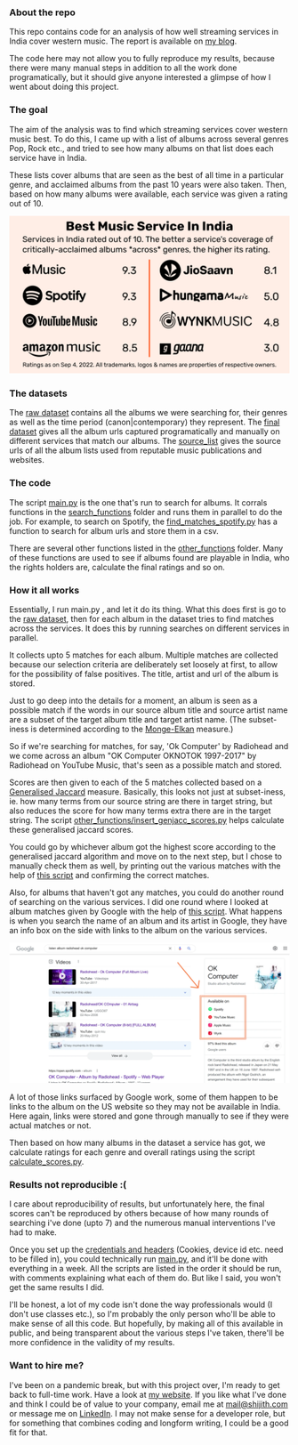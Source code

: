 ### About the repo

This repo contains code for an analysis of how well streaming services in India cover western music. The report is available on [my blog](https://shijith.com/blog/music-streaming-india/). 

The code here may not allow you to fully reproduce my results, because there were many manual steps in addition to all the work done programatically, but it should give anyone interested a glimpse of how I went about doing this project.

### The goal

The aim of the analysis was to find which streaming services cover western music best. To do this, I came up with a list of albums across several genres Pop, Rock etc., and tried to see how many albums on that list does each service have in India. 

These lists cover albums that are seen as the best of all time in a particular genre, and acclaimed albums from the past 10 years were also taken. Then, based on how many albums were available, each service was given a rating out of 10.

![Overall Ratings](assets/overall_ratings_blog.webp)

### The datasets 

The [raw dataset](data/all_data_v14.csv) contains all the albums we were searching for, their genres as well as the time period (canon|contemporary) they represent.
The [final dataset](data/match_grid_expanded_sep_04_USED_FOR_BLOGPOST.csv) gives all the album urls captured programatically and manually on different services that match our albums. 
The [source_list](data/source_list.csv) gives the source urls of all the album lists used from reputable music publications and websites.

### The code 

The script [main.py](main.py) is the one that's run to search for albums. It corrals functions in the [search_functions](search_functions) folder and runs them in parallel to do the job. For example, to search on Spotify, the [find_matches_spotify.py](search_functions/find_matches_spotify.py) has a function to search for album urls and store them in a csv.

There are several other functions listed in the [other_functions](other_functions) folder. Many of these functions are used to see if albums found are playable in India, who the rights holders are, calculate the final ratings and so on.

### How it all works 

Essentially, I run main.py , and let it do its thing. What this does first is go to the [raw dataset](data/all_data_v14.csv), then for each album in the dataset tries to find matches across the services. It does this by running searches on different services in parallel. 

It collects upto 5 matches for each album. Multiple matches are collected because our selection criteria are deliberately set loosely at first, to allow for the possibility of false positives. The title, artist and url of the album is stored.

Just to go deep into the details for a moment, an album is seen as a possible match if the words in our source album title and source artist name are a subset of the target album title and target artist name. (The subset-iness is determined according to the [Monge-Elkan](https://anhaidgroup.github.io/py_stringmatching/v0.4.x/MongeElkan.html) measure.)

So if we're searching for matches, for say, 'Ok Computer' by Radiohead and we come across an album "OK Computer OKNOTOK 1997-2017" by Radiohead on YouTube Music, that's seen as a possible match and stored. 

Scores are then given to each of the 5 matches collected based on a [Generalised Jaccard](https://anhaidgroup.github.io/py_stringmatching/v0.4.x/GeneralizedJaccard.html) measure. Basically, this looks not just at subset-iness, ie. how many terms from our source string are there in target string, but also reduces the score for how many terms extra there are in the target string. The script [other_functions/insert_genjacc_scores.py](other_functions/insert_genjacc_scores.py) helps calculate these generalised jaccard scores.

You could go by whichever album got the highest score according to the generalised jaccard algorithm and move on to the next step, but I chose to manually check them as well, by printing out the various matches with the help of [this script](other_functions/create_txt_false_pos_check.py) and confirming the correct matches.

Also, for albums that haven't got any matches, you could do another round of searching on the various services. I did one round where I looked at album matches given by Google with the help of [this script](other_functions/download_google_results.py). What happens is when you search the name of an album and its artist in Google, they have an info box on the side with links to the album on the various services. 

![Overall Ratings](assets/google_screenshot.webp)

A lot of those links surfaced by Google work, some of them happen to be links to the album on the US website so they may not be available in India. Here again, links were stored and gone through manually to see if they were actual matches or not.

Then based on how many albums in the dataset a service has got, we calculate ratings for each genre and overall ratings using the script [calculate_scores.py](other_functions/calculate_scores.py).

### Results not reproducible :(

I care about reproducibility of results, but unfortunately here, the final scores can't be reproduced by others because of how many rounds of searching i've done (upto 7) and the numerous manual interventions I've had to make. 

Once you set up the [credentials and headers](creds_headers) (Cookies, device id etc. need to be filled in), you could technically run [main.py](main.py), and it'll be done with everything in a week. All the scripts are listed in the order it should be run, with comments explaining what each of them do. But like I said, you won't get the same results I did.

I'll be honest, a lot of my code isn't done the way professionals would (I don't use classes etc.), so I'm probably the only person who'll be able to make sense of all this code. But hopefully, by making all of this available in public, and being transparent about the various steps I've taken, there'll be more confidence in the validity of my results.

### Want to hire me?

I've been on a pandemic break, but with this project over, I'm ready to get back to full-time work. Have a look at [my website](https://shijith.com/). If you like what I've done and think I could be of value to your company, email me at [mail@shijith.com](mailto:mail@shijith.com) or message me on [LinkedIn](https://www.linkedin.com/in/shijith/). I may not make sense for a developer role, but for something that combines coding and longform writing, I could be a good fit for that.
